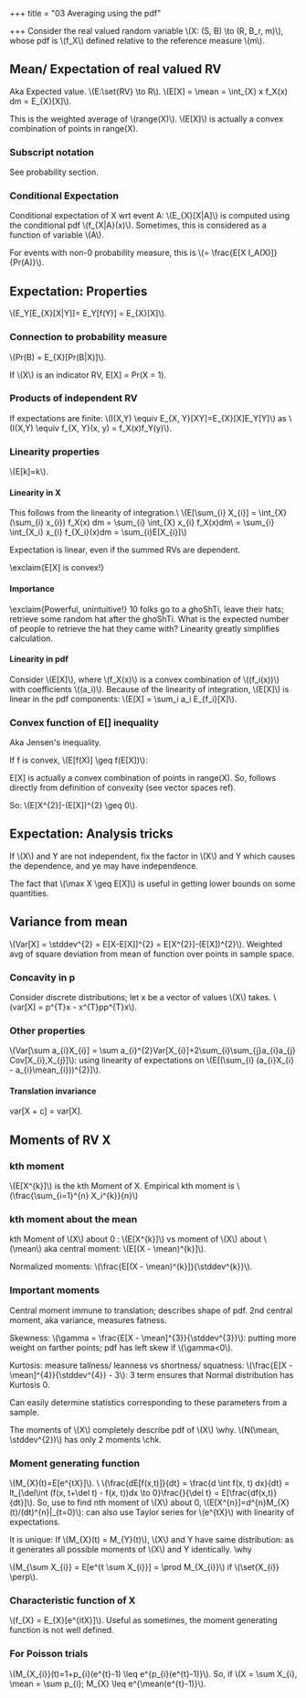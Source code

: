 +++
title = "03 Averaging using the pdf"

+++
Consider the real valued random variable \\(X: (S, B) \to (R, B_r, m)\\), whose pdf is \\(f_X\\) defined relative to the reference measure \\(m\\).

## Mean/ Expectation of real valued RV
Aka Expected value. \\(E:\set{RV} \to R\\). \\(E[X] = \mean = \int_{X} x f_X(x) dm = E_{X}[X]\\).

This is the weighted average of \\(range(X)\\). \\(E[X]\\) is actually a convex combination of points in range(X).

### Subscript notation
See probability section.

### Conditional Expectation
Conditional expectation of X wrt event A: \\(E_{X}[X|A]\\) is computed  using the conditional pdf \\(f_{X|A}(x)\\). Sometimes, this is considered as a function of variable \\(A\\).

For events with non-0 probability measure, this is \\(= \frac{E[X I_A(X)]}{Pr(A)}\\).

## Expectation: Properties
\\(E_Y[E_{X}[X|Y]]= E_Y[f(Y)] = E_{X}[X]\\).

### Connection to probability measure
\\(Pr(B) = E_{X}[Pr(B|X)]\\).

If \\(X\\) is an indicator RV, E[X] = Pr(X = 1).

### Products of independent RV
If expectations are finite: \\(I(X,Y) \equiv E_{X, Y}[XY]=E_{X}[X]E_Y[Y]\\) as \\(I(X,Y) \equiv f_{X, Y}(x, y) = f_X(x)f_Y(y)\\).

### Linearity properties
\\(E[k]=k\\).

#### Linearity in X
This follows from the linearity of integration.\\ \\(E[\sum_{i} X_{i}] = \int_{X} (\sum_{i} x_{i}) f_X(x) dm = \sum_{i} \int_{X} x_{i} f_X(x)dm\\ = \sum_{i} \int_{X_i} x_{i} f_{X_i}(x)dm = \sum_{i}E[X_{i}]\\)

Expectation is linear, even if the summed RVs are dependent.

\exclaim{E[X] is convex!}

#### Importance
\exclaim{Powerful, unintuitive!} 10 folks go to a ghoShTi, leave their hats; retrieve some random hat after the ghoShTi. What is the expected number of people to retrieve the hat they came with? Linearity greatly simplifies calculation.


#### Linearity in pdf
Consider \\(E[X]\\), where \\(f_X(x)\\) is a convex combination of \\((f_i(x))\\) with coefficients \\((a_i)\\). Because of the linearity of integration, \\(E[X]\\) is linear in the pdf components: \\(E[X] = \sum_i a_i E_{f_i}[X]\\).

### Convex function of E[] inequality
Aka Jensen's inequality.

If f is convex, \\(E[f(X)] \geq f(E[X])\\):  <div class="proof">E[X] is actually a convex combination of points in range(X). So, follows directly from definition of convexity (see vector spaces ref).</div>

So: \\(E[X^{2}]-(E[X])^{2} \geq 0\\).

## Expectation: Analysis tricks
If \\(X\\) and Y are not independent, fix the factor in \\(X\\) and Y which causes the dependence, and ye may have independence.

The fact that \\(\max X \geq E[X]\\) is useful in getting lower bounds on some quantities.


## Variance from mean
\\(Var[X] = \stddev^{2} = E[X-E[X]]^{2} = E[X^{2}]-(E[X])^{2}\\). Weighted avg of square deviation from mean of function over points in sample space.

### Concavity in p
Consider discrete distributions; let x be a vector of values \\(X\\) takes. \\(var[X] = p^{T}x - x^{T}pp^{T}x\\).

### Other properties
\\(Var[\sum a_{i}X_{i}] = \sum a_{i}^{2}Var[X_{i}]+2\sum_{i}\sum_{j}a_{i}a_{j} Cov[X_{i},X_{j}]\\): using linearity of expectations on \\(E[(\sum_{i} (a_{i}X_{i} - a_{i}\mean_{i}))^{2}]\\).

#### Translation invariance
var[X + c] = var[X].

## Moments of RV X
### kth moment
\\(E[X^{k}]\\) is the kth Moment of X. Empirical kth moment is \\(\frac{\sum_{i=1}^{n} X_i^{k}}{n}\\)

### kth moment about the mean
kth Moment of \\(X\\) about 0 : \\(E[X^{k}]\\) vs moment of \\(X\\) about \\(\mean\\) aka central moment: \\(E[(X - \mean)^{k}]\\).

Normalized moments: \\(\frac{E[(X - \mean)^{k}]}{\stddev^{k}}\\).

### Important moments
Central moment immune to translation; describes shape of pdf. 2nd central moment, aka variance, measures fatness.

Skewness: \\(\gamma = \frac{E[X - \mean]^{3}}{\stddev^{3}}\\): putting more weight on farther points; pdf has left skew if \\(\gamma<0\\).

Kurtosis: measure tallness/ leanness vs shortness/ squatness: \\(\frac{E[X - \mean]^{4}}{\stddev^{4}} - 3\\): 3 term ensures that Normal distribution has Kurtosis 0.

Can easily determine statistics corresponding to these parameters from a sample.

The moments of \\(X\\) completely describe pdf of \\(X\\) \why. \\(N(\mean, \stddev^{2})\\) has only 2 moments \chk.

### Moment generating function
\\(M_{X}(t)=E[e^{tX}]\\). \\
\\(\frac{dE[f(x,t)]}{dt} = \frac{d \int f(x, t) dx}{dt} = lt_{\del\int (f(x, t+\del t) - f(x, t))dx \to 0}\frac{}{\del t} = E[\frac{df(x,t)}{dt}]\\). So, use to find nth moment of \\(X\\) about 0, \\(E[X^{n}]=d^{n}M_{X}(t)/(dt)^{n}|_{t=0}\\): can also use Taylor series for \\(e^{tX}\\) with linearity of expectations.

It is unique: If \\(M_{X}(t) = M_{Y}(t)\\), \\(X\\) and Y have same distribution: as it generates all possible moments of \\(X\\) and Y identically. \why

\\(M_{\sum X_{i}} = E[e^{t \sum X_{i}}] = \prod M_{X_{i}}\\) if \\(\set{X_{i}} \perp\\).

### Characteristic function of X
\\(f_{X} = E_{X}[e^{itX}]\\). Useful as sometimes, the moment generating function is not well defined.

### For Poisson trials
\\(M_{X_{i}}(t)=1+p_{i}(e^{t}-1) \leq e^{p_{i}(e^{t}-1)}\\). So, if \\(X = \sum X_{i}, \mean = \sum p_{i}; M_{X} \leq e^{\mean(e^{t}-1)}\\).
